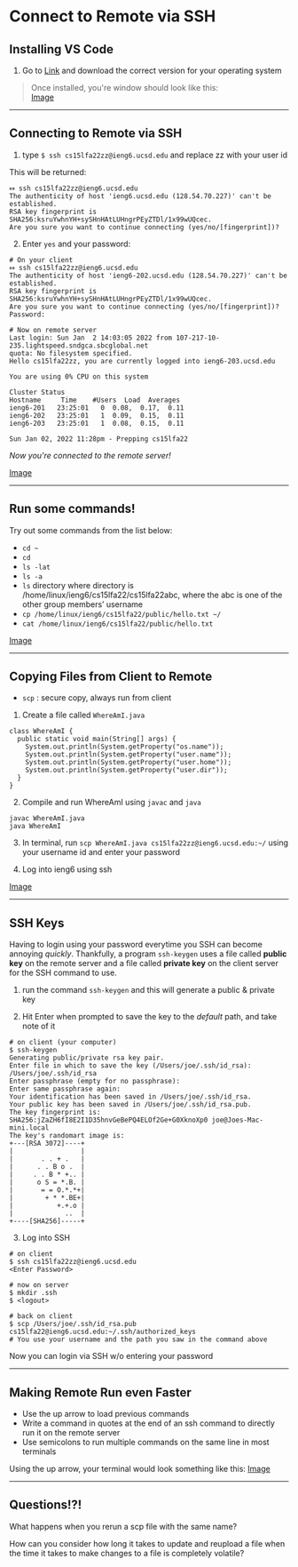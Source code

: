 # Connect to Remote via SSH

## Installing VS Code
1. Go to [Link](https://code.visualstudio.com/) and download the correct version for your operating system

> Once installed, you're window should look like this: 
 \
 [Image](VSCode.jpeg)

---

## Connecting to Remote via SSH
1. type `$ ssh cs15lfa22zz@ieng6.ucsd.edu` and replace zz with your user id

This will be returned:
```
⤇ ssh cs15lfa22zz@ieng6.ucsd.edu
The authenticity of host 'ieng6.ucsd.edu (128.54.70.227)' can't be established.
RSA key fingerprint is SHA256:ksruYwhnYH+sySHnHAtLUHngrPEyZTDl/1x99wUQcec.
Are you sure you want to continue connecting (yes/no/[fingerprint])? 
```

2. Enter `yes` and your password:
```
# On your client
⤇ ssh cs15lfa22zz@ieng6.ucsd.edu
The authenticity of host 'ieng6-202.ucsd.edu (128.54.70.227)' can't be established.
RSA key fingerprint is SHA256:ksruYwhnYH+sySHnHAtLUHngrPEyZTDl/1x99wUQcec.
Are you sure you want to continue connecting (yes/no/[fingerprint])? 
Password: 
```
```
# Now on remote server
Last login: Sun Jan  2 14:03:05 2022 from 107-217-10-235.lightspeed.sndgca.sbcglobal.net
quota: No filesystem specified.
Hello cs15lfa22zz, you are currently logged into ieng6-203.ucsd.edu

You are using 0% CPU on this system

Cluster Status 
Hostname     Time    #Users  Load  Averages  
ieng6-201   23:25:01   0  0.08,  0.17,  0.11
ieng6-202   23:25:01   1  0.09,  0.15,  0.11
ieng6-203   23:25:01   1  0.08,  0.15,  0.11

Sun Jan 02, 2022 11:28pm - Prepping cs15lfa22
```
*Now you're connected to the remote server!*

[Image](SSH.png)

---
## Run some commands!
Try out some commands from the list below:
 * `cd ~`
 * `cd`
 * `ls -lat`
 * `ls -a`
 * `ls` directory where directory is /home/linux/ieng6/cs15lfa22/cs15lfa22abc, where the abc is one of the other group members’ username
 * `cp /home/linux/ieng6/cs15lfa22/public/hello.txt ~/`
 * `cat /home/linux/ieng6/cs15lfa22/public/hello.txt`

 [Image](Commands.png)

---
## Copying Files from Client to Remote
* `scp` : secure copy, always run from client

1. Create a file called `WhereAmI.java`
```
class WhereAmI {
  public static void main(String[] args) {
    System.out.println(System.getProperty("os.name"));
    System.out.println(System.getProperty("user.name"));
    System.out.println(System.getProperty("user.home"));
    System.out.println(System.getProperty("user.dir"));
  }
}
```
2. Compile and run WhereAmI using `javac` and `java`
```
javac WhereAmI.java
java WhereAmI
```

3. In terminal, run `scp WhereAmI.java cs15lfa22zz@ieng6.ucsd.edu:~/`
using your username id and enter your password

4. Log into ieng6 using ssh

[Image](SCP.jpeg)

---
## SSH Keys
Having to login using your password everytime you SSH can become annoying *quickly*. Thankfully, a program `ssh-keygen` uses a file called **public key** on the remote server and a file called **private key** on the client server for the SSH command to use.

1. run the command `ssh-keygen` and this will generate a public & private key

2. Hit Enter when prompted to save the key to the *default* path, and take note of it

```
# on client (your computer)
$ ssh-keygen
Generating public/private rsa key pair.
Enter file in which to save the key (/Users/joe/.ssh/id_rsa): /Users/joe/.ssh/id_rsa
Enter passphrase (empty for no passphrase): 
Enter same passphrase again: 
Your identification has been saved in /Users/joe/.ssh/id_rsa.
Your public key has been saved in /Users/joe/.ssh/id_rsa.pub.
The key fingerprint is:
SHA256:jZaZH6fI8E2I1D35hnvGeBePQ4ELOf2Ge+G0XknoXp0 joe@Joes-Mac-mini.local
The key's randomart image is:
+---[RSA 3072]----+
|                 |
|       . . + .   |
|      . . B o .  |
|     . . B * +.. |
|      o S = *.B. |
|       = = O.*.*+|
|        + * *.BE+|
|           +.+.o |
|             ..  |
+----[SHA256]-----+
```

3. Log into SSH 
```
# on client
$ ssh cs15lfa22zz@ieng6.ucsd.edu
<Enter Password>
```
```
# now on server
$ mkdir .ssh
$ <logout>
```
```
# back on client
$ scp /Users/joe/.ssh/id_rsa.pub cs15lfa22@ieng6.ucsd.edu:~/.ssh/authorized_keys
# You use your username and the path you saw in the command above
```
Now you can login via SSH w/o entering your password

---
## Making Remote Run even Faster
* Use the up arrow to load previous commands
* Write a command in quotes at the end of an ssh command to directly run it on the remote server
* Use semicolons to run multiple commands on the same line in most terminals

Using the up arrow, your terminal would look something like this:
[Image](SCP.jpeg)

---
## Questions!?!
What happens when you rerun a scp file with the same name?

How can you consider how long it takes to update and reupload a file when the time it takes to make changes to a file is completely volatile?
